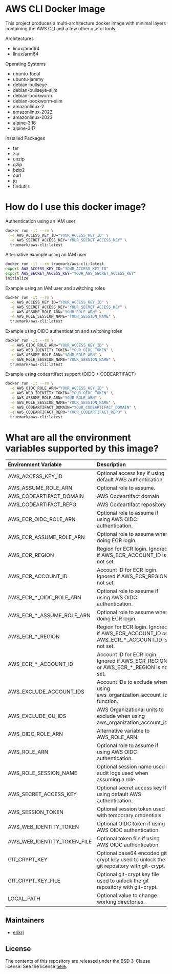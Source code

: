 # AWS CLI Docker Image

This project produces a multi-architecture docker image with minimal layers
containing the AWS CLI and a few other useful tools.

Architectures
* linux/amd64
* linux/arm64

Operating Systems
 * ubuntu-focal
 * ubuntu-jammy
 * debian-bullseye
 * debian-bullseye-slim
 * debian-bookworm
 * debian-bookworm-slim
 * amazonlinux-2
 * amazonlinux-2022
 * amazonlinux-2023
 * alpine-3.16
 * alpine-3.17

Installed Packages
 * tar 
 * zip 
 * unzip 
 * gzip 
 * bzip2 
 * curl
 * jq
 * findutils

# How do I use this docker image?

Authentication using an IAM user
```bash
docker run -it --rm \
  -e AWS_ACCESS_KEY_ID="YOUR_ACCESS_KEY_ID" \
  -e AWS_SECRET_ACCESS_KEY="YOUR_SECRET_ACCESS_KEY" \
  truemark/aws-cli:latest
```

Alternative example using an IAM user 
```bash
docker run -it --rm truemark/aws-cli:latest
export AWS_ACCESS_KEY_ID="YOUR_ACCESS_KEY_ID"
export AWS_SECRET_ACCESS_KEY="YOUR_AWS_SECRET_ACCESS_KEY"
initialize
```

Example using an IAM user and switching roles
```bash
docker run -it --rm \
  -e AWS_ACCESS_KEY_ID="YOUR_ACCESS_KEY_ID" \
  -e AWS_SECRET_ACCESS_KEY="YOUR_SECRET_ACCESS_KEY" \
  -e AWS_ASSUME_ROLE_ARN="YOUR_ROLE_ARN" \
  -e AWS_ROLE_SESSION_NAME="YOUR_SESSION_NAME" \
  truemark/aws-cli:latest
```

Example using OIDC authentication and switching roles
```bash
docker run -it --rm \
  -e AWS_OIDC_ROLE_ARN="YOUR_ACCESS_KEY_ID" \
  -e AWS_WEB_IDENTITY_TOKEN="YOUR_OIDC_TOKEN" \
  -e AWS_ASSUME_ROLE_ARN="YOUR_ROLE_ARN" \
  -e AWS_ROLE_SESSION_NAME="YOUR_SESSION_NAME" \
  truemark/aws-cli:latest
```

Example using codeartifact support (OIDC + CODEARTIFACT)
```bash
docker run -it --rm \
  -e AWS_OIDC_ROLE_ARN="YOUR_ACCESS_KEY_ID" \
  -e AWS_WEB_IDENTITY_TOKEN="YOUR_OIDC_TOKEN" \
  -e AWS_ASSUME_ROLE_ARN="YOUR_ROLE_ARN" \
  -e AWS_ROLE_SESSION_NAME="YOUR_SESSION_NAME" \
  -e AWS_CODEARTIFACT_DOMAIN="YOUR_CODEARTIFACT_DOMAIN" \
  -e AWS_CODEARTIFACT_REPO="YOUR_CODEARTIFACT_REPO" \
  truemark/aws-cli:latest
```

# What are all the environment variables supported by this image?

| Environment Variable        | Description                                                                             |
|:----------------------------|:----------------------------------------------------------------------------------------|
| AWS_ACCESS_KEY_ID           | Optional access key if using default AWS authentication.                                |
| AWS_ASSUME_ROLE_ARN         | Optional role to assume.                                                                |
| AWS_CODEARTIFACT_DOMAIN     | AWS Codeartifact domain                                                                 |
| AWS_CODEARTIFACT_REPO       | AWS Codeartifact repository                                                             |
| AWS_ECR_OIDC_ROLE_ARN       | Optional role to assume if using AWS OIDC authentication.                               |
| AWS_ECR_ASSUME_ROLE_ARN     | Optional role to assume when doing ECR login.                                           | 
| AWS_ECR_REGION              | Region for ECR login. Ignored if AWS_ECR_ACCOUNT_ID is not set.                         |
| AWS_ECR_ACCOUNT_ID          | Account ID for ECR login. Ignored if AWS_ECR_REGION not set.                            |
| AWS_ECR_*_OIDC_ROLE_ARN     | Optional role to assume if using AWS OIDC authentication.                               |
| AWS_ECR_*_ASSUME_ROLE_ARN   | Optional role to assume when doing ECR login.                                           | 
| AWS_ECR_*_REGION            | Region for ECR login. Ignored if AWS_ECR_ACCOUNT_ID or AWS_ECR_*_ACCOUNT_ID is not set. |
| AWS_ECR_*_ACCOUNT_ID        | Account ID for ECR login. Ignored if AWS_ECR_REGION or AWS_ECR_*_REGION is not set.     |
| AWS_EXCLUDE_ACCOUNT_IDS     | Account IDs to exclude when using aws_organization_account_ids function.                |
| AWS_EXCLUDE_OU_IDS          | AWS Organizational units to exclude when using aws_organization_account_ids.            |
| AWS_OIDC_ROLE_ARN           | Alternative variable to AWS_ROLE_ARN.                                                   |
| AWS_ROLE_ARN                | Optional role to assume if using AWS OIDC authentication.                               |
| AWS_ROLE_SESSION_NAME       | Optional session name used in audit logs used when assuming a role.                     |
| AWS_SECRET_ACCESS_KEY       | Optional secret access key if using default AWS authentication.                         |
| AWS_SESSION_TOKEN           | Optional session token used with temporary credentials.                                 |
| AWS_WEB_IDENTITY_TOKEN      | Optional OIDC token if using AWS OIDC authentication.                                   |
| AWS_WEB_IDENTITY_TOKEN_FILE | Optional token file if using AWS OIDC authentication.                                   |
| GIT_CRYPT_KEY               | Optional base64 encoded git-crypt key used to unlock the git repository with git-crypt. |
| GIT_CRYPT_KEY_FILE          | Optional git-crypt key file used to unlock the git repository with git-crypt.           |
| LOCAL_PATH                  | Optional value to change working directories.                                           |

## Maintainers

 - [erikrj](https://github.com/erikrj)

## License

The contents of this repository are released under the BSD 3-Clause license. See the
license [here](https://github.com/truemark/aws-cli-dockegitr/blob/main/LICENSE.txt).
